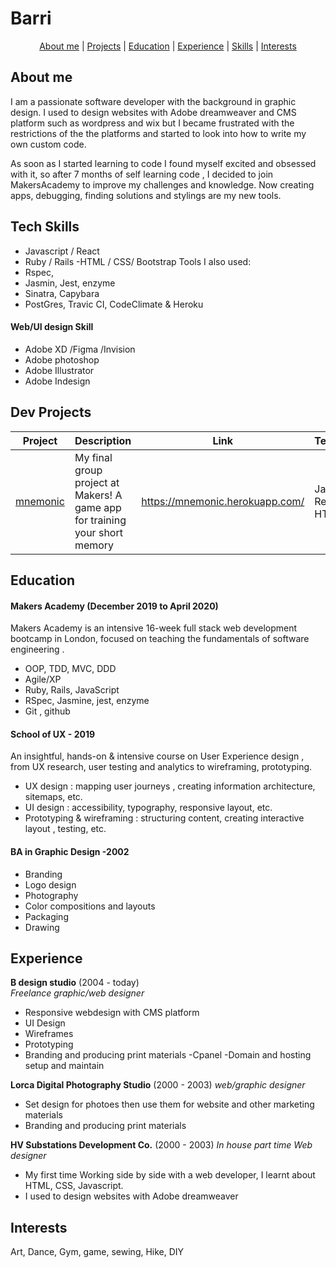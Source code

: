 # Barri #
<div align="center">

  [About me](#about_me) | [Projects](#projects) | [Education](#education) | [Experience](#experience) | [Skills](#skills) | [Interests](#interests)

  </div>

## <a name="about_me">About me</a>

I am a passionate software developer with the background in graphic design. I used to design websites with Adobe dreamweaver and CMS platform such as wordpress and wix but I became frustrated with the restrictions of the the platforms and started to look into how to write my own custom code.

As soon as I started learning to code I found myself excited and obsessed with it, so after 7 months of self learning code , I decided to join MakersAcademy to improve my challenges and knowledge.
Now creating apps, debugging, finding solutions and stylings are my new tools.

## <a name="skills">Tech Skills</a>
- Javascript / React
- Ruby / Rails
-HTML / CSS/ Bootstrap
  Tools I also used: 
- Rspec,
- Jasmin, Jest, enzyme
- Sinatra, Capybara
- PostGres, Travic CI, CodeClimate & Heroku

#### Web/UI design Skill

- Adobe XD /Figma /Invision
- Adobe photoshop
- Adobe Illustrator
- Adobe Indesign

## <a name="projects">Dev Projects</a>

| Project   | Description | Link | Technologies |
|---        |---          |---   |---           |
| [mnemonic](https://github.com/BarriF13/mnemonic) | My final group project at Makers! A game app for training your short memory | https://mnemonic.herokuapp.com/ | Javascript, React, CSS, HTML |

## <a name="education">Education</a>

#### Makers Academy (December 2019 to April 2020)

Makers Academy is an  intensive 16-week full stack web development bootcamp in London, focused on teaching the fundamentals of software engineering .

- OOP, TDD, MVC, DDD
- Agile/XP
- Ruby, Rails, JavaScript
- RSpec, Jasmine, jest, enzyme
- Git , github

#### School of UX - 2019
An insightful, hands-on & intensive course on User Experience design , from UX research, user testing and analytics to wireframing, prototyping.

- UX design : mapping user journeys , creating information architecture, sitemaps, etc.
- UI design : accessibility, typography, responsive layout, etc.
- Prototyping & wireframing : structuring content, creating interactive layout , testing, etc.

#### BA in Graphic Design -2002
- Branding
- Logo design
- Photography
- Color compositions and layouts
- Packaging
- Drawing

## <a name="experience">Experience</a>

**B design studio** (2004 - today)    
*Freelance graphic/web designer*  
- Responsive webdesign with CMS platform
- UI Design
- Wireframes 
- Prototyping
- Branding and producing print materials
-Cpanel
-Domain and hosting setup and maintain

**Lorca Digital Photography Studio** (2000 - 2003)
*web/graphic designer*
- Set design for photoes then use them for website and other marketing materials
- Branding and producing print materials

**HV Substations Development Co.** (2000 - 2003)
*In house part time Web designer*  
- My first time Working side by side with a web developer, I learnt about HTML, CSS, Javascript. 
- I used to design websites with Adobe dreamweaver 



## <a name="interests">Interests</a>

Art, Dance, Gym, game, sewing, Hike, DIY

